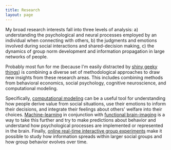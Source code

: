 ```yaml
---
title: Research
layout: page
---
```


My broad research interests fall into three levels of analysis: a) understanding the psychological and neural processes employed by an individual when connecting with others, b) the judgments and emotions involved during social interactions and shared-decision making, c) the dynamics of group norm development and information propagation in large networks of people.  

Probably most fun for me (because I'm easily distracted by [shiny geeky things]({{site.url}}/software)) is combining a diverse set of methodological approaches to draw new insights from these research areas. This includes combining methods from behavioral economics, social psychology, cognitive neuroscience, and computational modeling.

Specifically, [computational modeling](https://github.com/ejolly/pyfit) can be a useful tool for understanding how people derive value from social situations, use their emotions to inform their decisions, and integrate their feelings about others' welfare into their choices. [Machine-learning](https://github.com/cosanlab/nltools) in conjunction with [functional brain-imaging](https://www.dartmouth.edu/dbic/) is a way to take this further and try to make predictions about behavior and understand how psychological processes are implemented or represented in the brain. Finally, [online real-time interactive group experiments](https://turkserver.readthedocs.io/en/latest/intro.html) make it possible to study how information spreads within larger social groups and how group behavior evolves over time.
